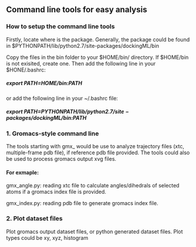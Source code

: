 ## Command line tools for easy analysis

### How to setup the command line tools
<p> Firstly, locate where is the package. Generally, the package
could be found in $PYTHONPATH/lib/python2.7/site-packages/dockingML/bin
</p>
<p>Copy the files in the bin folder to your $HOME/bin/ directory. If 
$HOME/bin is not exisited, create one. Then add the following line in your 
$HONE/.bashrc:
</p>

##### export PATH=$HOME/bin:$PATH

<p> or add the following line in your ~/.bashrc file: </p>

##### export PATH=$PYTHONPATH/lib/python2.7/site-packages/dockingML/bin:$PATH


### 1. Gromacs-style command line
<p>The tools starting with gmx_ would be use to analyze 
trajectory files (xtc, multiple-frame pdb file), if reference
pdb file provided. The tools could also be used to process 
gromacs output xvg files.</p>

#### For exmaple:
<p>gmx_angle.py: reading xtc file to calculate angles/dihedrals of 
selected atoms if a gromacs index file is provided.<p/>
<p>gmx_index.py: reading pdb file to generate gromacs index 
file. </p>

### 2. Plot dataset files
<p>Plot gromacs output dataset files, or python generated dataset files.
Plot types could be xy, xyz, histogram
</p>